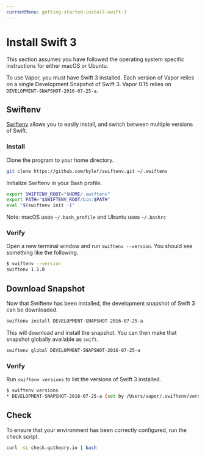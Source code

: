 ```yaml
---
currentMenu: getting-started-install-swift-3
---
```


# Install Swift 3

This section assumes you have followed the operating system specific instructions for either macOS or Ubuntu.

To use Vapor, you must have Swift 3 installed. Each version of Vapor relies on a single Development Snapshot of Swift 3. Vapor 0.15 relies on `DEVELOPMENT-SNAPSHOT-2016-07-25-a`.

## Swiftenv

[Swiftenv](https://github.com/kylef/swiftenv) allows you to easily install, and switch between multiple versions of Swift.

### Install

Clone the program to your home directory.

```sh
git clone https://github.com/kylef/swiftenv.git ~/.swiftenv
```

Initialize Swiftenv in your Bash profile. 

```sh
export SWIFTENV_ROOT="$HOME/.swiftenv"
export PATH="$SWIFTENV_ROOT/bin:$PATH"
eval "$(swiftenv init -)"
```

Note: macOS uses `~/.bash_profile` and Ubuntu uses `~/.bashrc`

### Verify

Open a new terminal window and run `swiftenv --version`. You should see something like the following.

```sh
$ swiftenv --version
swiftenv 1.1.0
```

## Download Snapshot

Now that Swiftenv has been installed, the development snapshot of Swift 3 can be downloaded.

```sh
swiftenv install DEVELOPMENT-SNAPSHOT-2016-07-25-a
```

This will download and install the snapshot. You can then make that snapshot globally available as `swift`.

```sh
swiftenv global DEVELOPMENT-SNAPSHOT-2016-07-25-a
```

### Verify

Run `swiftenv versions` to list the versions of Swift 3 installed.

```sh
$ swiftenv versions
* DEVELOPMENT-SNAPSHOT-2016-07-25-a (set by /Users/vapor/.swiftenv/version)
```

## Check

To ensure that your environment has been correctly configured, run the check script.

```sh
curl -sL check.qutheory.io | bash
```
